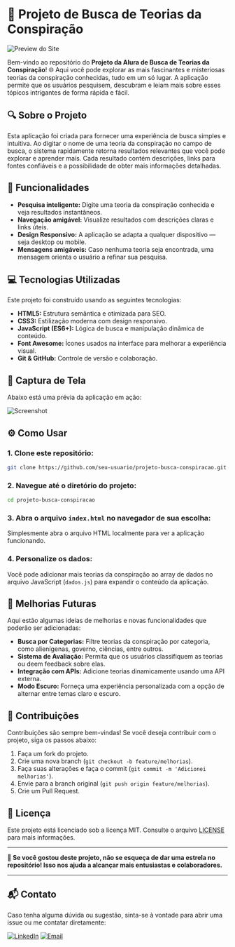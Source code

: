 # 🚀 Projeto de Busca de Teorias da Conspiração

![Preview do Site](./caminho/para/imagem-do-site.png)

Bem-vindo ao repositório do **Projeto da Alura de Busca de Teorias da Conspiração**! 🌐 Aqui você pode explorar as mais fascinantes e misteriosas teorias da conspiração conhecidas, tudo em um só lugar. A aplicação permite que os usuários pesquisem, descubram e leiam mais sobre esses tópicos intrigantes de forma rápida e fácil.

## 🔍 Sobre o Projeto

Esta aplicação foi criada para fornecer uma experiência de busca simples e intuitiva. Ao digitar o nome de uma teoria da conspiração no campo de busca, o sistema rapidamente retorna resultados relevantes que você pode explorar e aprender mais. Cada resultado contém descrições, links para fontes confiáveis e a possibilidade de obter mais informações detalhadas.

## 🎯 Funcionalidades

- **Pesquisa inteligente:** Digite uma teoria da conspiração conhecida e veja resultados instantâneos.
- **Navegação amigável:** Visualize resultados com descrições claras e links úteis.
- **Design Responsivo:** A aplicação se adapta a qualquer dispositivo — seja desktop ou mobile.
- **Mensagens amigáveis:** Caso nenhuma teoria seja encontrada, uma mensagem orienta o usuário a refinar sua pesquisa.

## 💻 Tecnologias Utilizadas

Este projeto foi construído usando as seguintes tecnologias:

- **HTML5:** Estrutura semântica e otimizada para SEO.
- **CSS3:** Estilização moderna com design responsivo.
- **JavaScript (ES6+):** Lógica de busca e manipulação dinâmica de conteúdo.
- **Font Awesome:** Ícones usados na interface para melhorar a experiência visual.
- **Git & GitHub:** Controle de versão e colaboração.

## 📸 Captura de Tela

Abaixo está uma prévia da aplicação em ação:

![Screenshot](./caminho/para/screenshot.png)

## ⚙️ Como Usar

### 1. Clone este repositório:
```bash
git clone https://github.com/seu-usuario/projeto-busca-conspiracao.git
```

### 2. Navegue até o diretório do projeto:
```bash
cd projeto-busca-conspiracao
```

### 3. Abra o arquivo `index.html` no navegador de sua escolha:
Simplesmente abra o arquivo HTML localmente para ver a aplicação funcionando.

### 4. Personalize os dados:
Você pode adicionar mais teorias da conspiração ao array de dados no arquivo JavaScript (`dados.js`) para expandir o conteúdo da aplicação.

## 🔧 Melhorias Futuras

Aqui estão algumas ideias de melhorias e novas funcionalidades que poderão ser adicionadas:

- **Busca por Categorias:** Filtre teorias da conspiração por categoria, como alienígenas, governo, ciências, entre outros.
- **Sistema de Avaliação:** Permita que os usuários classifiquem as teorias ou deem feedback sobre elas.
- **Integração com APIs:** Adicione teorias dinamicamente usando uma API externa.
- **Modo Escuro:** Forneça uma experiência personalizada com a opção de alternar entre temas claro e escuro.

## 👥 Contribuições

Contribuições são sempre bem-vindas! Se você deseja contribuir com o projeto, siga os passos abaixo:

1. Faça um fork do projeto.
2. Crie uma nova branch (`git checkout -b feature/melhorias`).
3. Faça suas alterações e faça o commit (`git commit -m 'Adicionei melhorias'`).
4. Envie para a branch original (`git push origin feature/melhorias`).
5. Crie um Pull Request.

## 📝 Licença

Este projeto está licenciado sob a licença MIT. Consulte o arquivo [LICENSE](./LICENSE) para mais informações.

---

**🌟 Se você gostou deste projeto, não se esqueça de dar uma estrela no repositório! Isso nos ajuda a alcançar mais entusiastas e colaboradores.**

---

## 📬 Contato

Caso tenha alguma dúvida ou sugestão, sinta-se à vontade para abrir uma issue ou me contatar diretamente:

[![LinkedIn](https://img.shields.io/badge/LinkedIn-0077B5?style=for-the-badge&logo=linkedin&logoColor=white)](https://linkedin.com/in/seu-usuario)
[![Email](https://img.shields.io/badge/Email-EA4335?style=for-the-badge&logo=gmail&logoColor=white)](mailto:seu-email@gmail.com)

```
